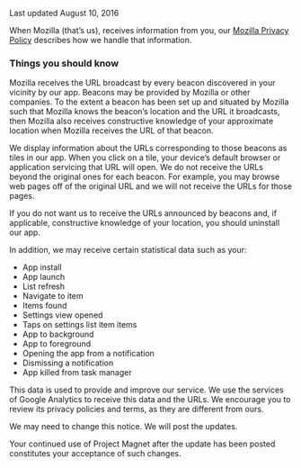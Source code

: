 Last updated August 10, 2016

When Mozilla (that’s us), receives information from you, our [Mozilla Privacy Policy](https://www.mozilla.org/en-US/privacy/) describes how we handle that information.

### Things you should know

Mozilla receives the URL broadcast by every beacon discovered in your vicinity by our app.  Beacons may be provided by Mozilla or other companies.  To the extent a beacon has been set up and situated by Mozilla such that Mozilla knows the beacon’s location and the URL it broadcasts, then Mozilla also receives constructive knowledge of your approximate location when Mozilla receives the URL of that beacon.

We display information about the URLs corresponding to those beacons as tiles in our app.  When you click on a tile, your device’s default browser or application servicing that URL will open.  We do not receive the URLs beyond the original ones for each beacon.  For example, you may browse web pages off of the original URL and we will not receive the URLs for those pages.

If you do not want us to receive the URLs announced by beacons and, if applicable, constructive knowledge of your location, you should uninstall our app.

In addition, we may receive certain  statistical data such as your:

- App install
- App launch
- List refresh
- Navigate to item
- Items found
- Settings view opened
- Taps on settings list item items
- App to background
- App to foreground
- Opening the app from a notification
- Dismissing a notification
- App killed from task manager

This data is used to provide and improve our service.  We use the services of  Google Analytics to receive this data and the URLs.  We encourage you to review its privacy policies and terms, as they are different from ours.

We may need to change this notice. We will post the updates.

Your continued use of Project Magnet after the update has been posted constitutes your acceptance of such changes.
